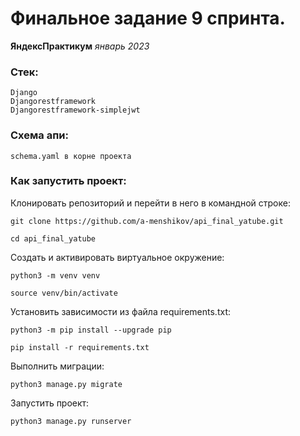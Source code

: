 # Финальное задание 9 спринта.
**ЯндексПрактикум**
*январь 2023*

### Стек:
```
Django
Djangorestframework
Djangorestframework-simplejwt
```
### Схема апи:
```
schema.yaml в корне проекта
```



### Как запустить проект:

Клонировать репозиторий и перейти в него в командной строке:

```
git clone https://github.com/a-menshikov/api_final_yatube.git
```

```
cd api_final_yatube
```

Cоздать и активировать виртуальное окружение:

```
python3 -m venv venv
```

```
source venv/bin/activate
```

Установить зависимости из файла requirements.txt:

```
python3 -m pip install --upgrade pip
```

```
pip install -r requirements.txt
```

Выполнить миграции:

```
python3 manage.py migrate
```

Запустить проект:

```
python3 manage.py runserver
```
